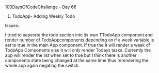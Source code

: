 100DaysOfCodeChallenge - Day 66

1) TodoApp- Adding Weekly Todo 

Issues:

I tried to seperate the todo section into its own TTodoApp component and render number of TodoAppcomponents depending on if a week variable is set to true in the main App component. 
If true the it will render a week of TodoApp Components else it will only render Todays tasks.
Currently the app will render the list when set to true but I think there is another components state being changed at the same time thus rerendering the whole app again negating the switch. 

